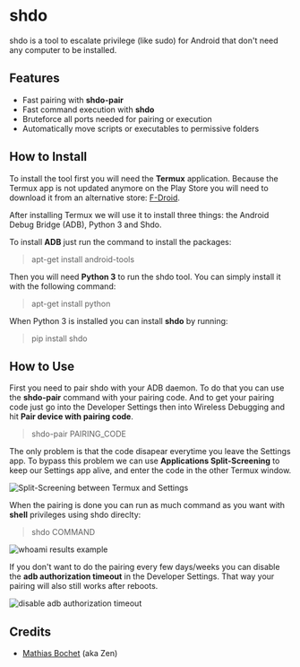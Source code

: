 # shdo

shdo is a tool to escalate privilege (like sudo) for Android that don't need any computer to be installed.


## Features

- Fast pairing with **shdo-pair**
- Fast command execution with **shdo**
- Bruteforce all ports needed for pairing or execution
- Automatically move scripts or executables to permissive folders


## How to Install

To install the tool first you will need the **Termux** application. Because the Termux app is not updated anymore on the Play Store you will need to download it from an alternative store: [F-Droid](https://f-droid.org/fr/packages/com.termux/).

After installing Termux we will use it to install three things: the Android Debug Bridge (ADB), Python 3 and Shdo.

To install **ADB** just run the command to install the packages:
> apt-get install android-tools

Then you will need **Python 3** to run the shdo tool. You can simply install it with the following command:
> apt-get install python

When Python 3 is installed you can install **shdo** by running:
> pip install shdo


## How to Use

First you need to pair shdo with your ADB daemon. To do that you can use the **shdo-pair** command with your pairing code.
And to get your pairing code just go into the Developer Settings then into Wireless Debugging and hit **Pair device with pairing code**.
> shdo-pair PAIRING_CODE

The only problem is that the code disapear everytime you leave the Settings app. To bypass this problem we can use **Applications Split-Screening** to keep our Settings app alive, and enter the code in the other Termux window.

![Split-Screening between Termux and Settings](./img/split-screen.png)

When the pairing is done you can run as much command as you want with **shell** privileges using shdo direclty:
> shdo COMMAND

![whoami results example](./img/whoami.png)

If you don't want to do the pairing every few days/weeks you can disable the **adb authorization timeout** in the Developer Settings. That way your pairing will also still works after reboots.

![disable adb authorization timeout](./img/timeout.png)


## Credits

- [Mathias Bochet](https://www.linkedin.com/in/mathias-bochet/) (aka Zen)